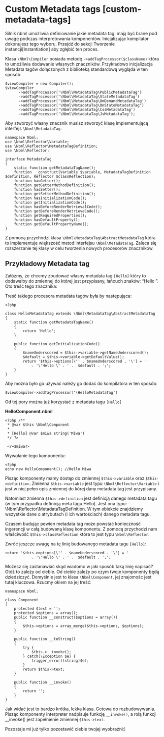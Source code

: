 # Custom Metadata tags [custom-metadata-tags]

Silnik nbml umożliwia definiowanie jakie metadata tagi mają być brane pod uwagę podczas interpretowania komponentów. Inicjalizując kompilator dokonujesz tego wyboru. Przejdź do sekcji Tworzenie instancji[Instantiation] aby zgłębić ten proces.

Klasa `\Nbml\Compiler` posiada metodę `->addTagProcessor($className)` która to umożliwia dodawanie własnych znaczników. Przykładowo inicjalizacja Metadata tagów dołączonych z biblioteką standardową wygląda w ten sposób:

	$viewCompiler = new Compiler();
	$viewCompiler
	      ->addTagProcessor('\Nbml\MetadataTag\PublicMetadataTag')
	      ->addTagProcessor('\Nbml\MetadataTag\StateMetadataTag')
	      ->addTagProcessor('\Nbml\MetadataTag\OnDemandMetadataTag')
	      ->addTagProcessor('\Nbml\MetadataTag\OnStateMetadataTag')
	      ->addTagProcessor('\Nbml\MetadataTag\CssMetadataTag')
	      ->addTagProcessor('\Nbml\MetadataTag\JsMetadataTag');

Aby stworzyć własny znacznik musisz stworzyć klasę implementującą interfejs
`\Nbml\MetadataTag`:

	namespace Nbml;
	use \Nbml\Reflector\Variable;
	use \Nbml\Reflector\MetadataTagDefinition;
	use \Nbml\Reflector;

	interface MetadataTag
	{
	    static function getMetadataTagName();
	    function __construct(Variable $variable, MetadataTagDefinition $definition, Reflector $classReflection);
	    function hasGetter();
	    function getGetterMethodDefinition();
	    function hasSetter();
	    function getSetterMethodDefinition();
	    function hasInitializationCode();
	    function getInitializationCode();
	    function hasBeforeRenderRetrievalCode();
	    function getBeforeRenderRetrieveCode();
	    function getRequiredProperties();
	    function hasDefaultProperty();
	    function getDefaultPropertyName();
	}

Z pomocą przychodzi klasa `\Nbml\MetadataTag\AbstractMetadataTag` która to implementuje większość metod interfejsu `\Nbml\MetadataTag`. Zaleca się rozszerzanie tej klasy w celu tworzenia nowych procesorów znaczników.

## Przykładowy Metadata tag

Załóżmy, że chcemy zbudować własny metadata tag `[Hello]` który to dodawałby do zmiennej do której jest przypisany, łańcuch znaków: “Hello ”. Oto treść tego znacznika:

Treść takiego procesora metadata tagów była by następująca:

	<?php

	class HelloMetadataTag extends \Nbml\MetadataTag\AbstractMetadataTag
	{
	    static function getMetadataTagName()
	    {
	        return 'Hello';
	    }

	    public function getInitializationCode()
	    {
	        $nameUnderscored = $this->variable->getNameUnderscored();
	        $default = $this->variable->getDefaultValue();
	        return '$this->options[\'' . $nameUnderscored . '\'] = '
	            . '\'Hello \' . ' .  $default . ';';
	    }
	}

Aby można było go używać należy go dodać do kompilatora w ten sposób:

	$viewCompiler->addTagProcessor('\HelloMetadataTag')

Od tej pory można już korzystać z metadata tagu `[Hello]`

**HelloComponent.nbml**

	<?php /**
	 * @var $this \Nbml\Component
	 *
	 * [Hello] @var $miwa string('Miwa')
	 */ ?>

	 <?=$miwa?>

Wywołanie tego komponentu:

	<?php
	echo new HelloComponent(); //Hello Miwa

Pisząc komponenty mamy dostęp do zmiennej `$this->variable` oraz `$this->definition`.
Zmienna `$this->variable` jest typu `\Nbml\Reflector\Variable` i jest w niej pełen opis
zmiennej do kórej dany metadata tag jest przypisany.

Natomiast zmienna `$this->definition`
jest definicją danego metadata tagu (w tym przypadku definicją meta tagu Hello).
Jest ona typu: \Nbml\Reflector\MetadataTagDefinition. W tym obiekcie znajdziemy
wszystkie dane o atrybutach (i ich wartościach) danego metadata tagu.

Czasem budując pewien metadata tag może powstać konieczność ingerencji w całą
budowaną klasę komponentu. Z pomocą przychodzi nam właściwość `$this->classReflection`
która to jest typu `\Nbml\Reflector`.

Zwróć jeszcze uwagę na tę linię budowanego metadata tagu `[Hello]`:

	return '$this->options[\'' . $nameUnderscored . '\'] = '
	            . '\'Hello \' . ' .  $default . ';';

Możesz się zastanawiać skąd wiadomo w jaki sposób taką linię napisać? Otóż to zależy
od ciebie. Od ciebie zależy po czym twoje komponenty będą dziedziczyć.
Domyślnie jest to klasa `\Nbml\Component`, jej znajomośc jest tutaj kluczowa.
Rzućmy okiem na jej treść:

	namespace Nbml;

	class Component
	{
	    protected $text = '';
	    protected $options = array();
	    public function __construct($options = array())
	    {
	        $this->options = array_merge($this->options, $options);
	    }

	    public function __toString()
	    {
	        try {
	            $this->__invoke();
	        } catch(\Exception $e) {
	            trigger_error((string)$e);
	        }
	        return $this->text;
	    }

	    public function __invoke()
	    {
	        return '';
	    }
	}

Jak widać jest to bardzo krótka, lekka klasa. Gotowa do rozbudowywania.
Pisząc komponenty interpreter nadpisuje funkcję `__invoke()`, a rolą funkcji __invoke()
jest zapełnienie zmiennej `$this->text`.

Pozostaje mi już tylko pozostawić ciebie twojej wyobraźni:)

